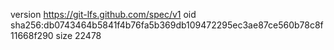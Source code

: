 version https://git-lfs.github.com/spec/v1
oid sha256:db0743464b5841f4b76fa5b369db109472295ec3ae87ce560b78c8f11668f290
size 22478
